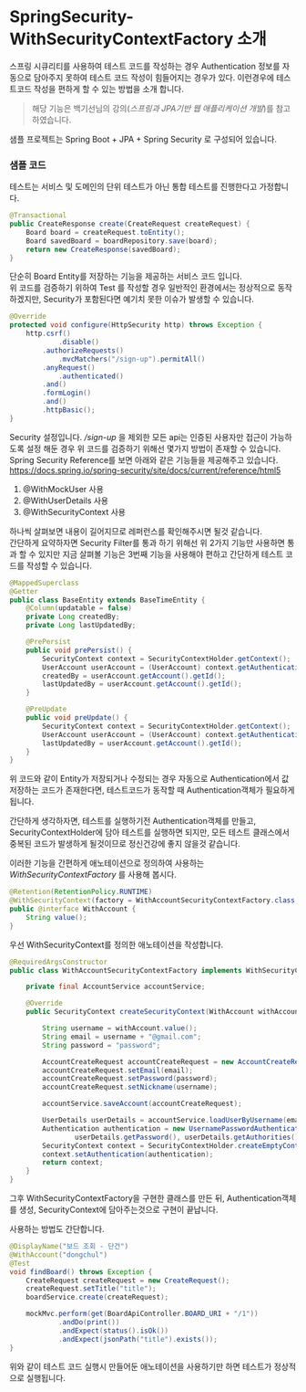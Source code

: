 # SpringSecurity-WithSecurityContextFactory 소개

스프링 시큐리티를 사용하여 테스트 코드를 작성하는 경우 Authentication 정보를 자동으로 담아주지 못하여 테스트 코드 작성이 힘들어지는 경우가 있다. 이런경우에 테스트코드 작성을 편하게 할 수 있는 방법을 소개 합니다.  

> 해당 기능은 백기선님의 강의(*스프링과 JPA기반 웹 애플리케이션 개발*)를 참고 하였습니다. 

샘플 프로젝트는 Spring Boot + JPA + Spring Security 로 구성되어 있습니다.


### 샘플 코드 
테스트는 서비스 및 도메인의 단위 테스트가 아닌 통합 테스트를 진행한다고 가정합니다. 

```java
@Transactional
public CreateResponse create(CreateRequest createRequest) {
    Board board = createRequest.toEntity();
    Board savedBoard = boardRepository.save(board);
    return new CreateResponse(savedBoard);
}
```
단순히 Board Entity를 저장하는 기능을 제공하는 서비스 코드 입니다.  
위 코드를 검증하기 위하여 Test 를 작성할 경우 일반적인 환경에서는 정상적으로 동작하겠지만, Security가 포함된다면 예기치 못한 이슈가 발생할 수 있습니다. 

```java
@Override
protected void configure(HttpSecurity http) throws Exception {
    http.csrf()
            .disable()
        .authorizeRequests()
            .mvcMatchers("/sign-up").permitAll()
        .anyRequest()
            .authenticated()
        .and()
        .formLogin()
        .and()
        .httpBasic();
}
```
Security 설정입니다.  */sign-up* 을 제외한 모든 api는 인증된 사용자만 접근이 가능하도록 설정 해둔 경우 위 코드를 검증하기 위해선 몇가지 방법이 존재할 수 있습니다. 
Spring Security Reference를 보면 아래와 같은 기능들을 제공해주고 있습니다.  
https://docs.spring.io/spring-security/site/docs/current/reference/html5

1. @WithMockUser 사용
2. @WithUserDetails 사용
3. @WithSecurityContext 사용

하나씩 살펴보면 내용이 길어지므로 레퍼런스를 확인해주시면 될것 같습니다.   
간단하게 요약하자면 Security Filter를 통과 하기 위해선 위 2가지 기능만 사용하면 통과 할 수 있지만 지금 살펴볼 기능은 3번째 기능을 사용해야 편하고 간단하게 테스트 코드를 작성할 수 있습니다. 

```java
@MappedSuperclass
@Getter
public class BaseEntity extends BaseTimeEntity {
    @Column(updatable = false)
    private Long createdBy;
    private Long lastUpdatedBy;

    @PrePersist
    public void prePersist() {
        SecurityContext context = SecurityContextHolder.getContext();
        UserAccount userAccount = (UserAccount) context.getAuthentication().getPrincipal();
        createdBy = userAccount.getAccount().getId();
        lastUpdatedBy = userAccount.getAccount().getId();
    }

    @PreUpdate
    public void preUpdate() {
        SecurityContext context = SecurityContextHolder.getContext();
        UserAccount userAccount = (UserAccount) context.getAuthentication().getPrincipal();
        lastUpdatedBy = userAccount.getAccount().getId();
    }
}
```

위 코드와 같이 Entity가 저장되거나 수정되는 경우 자동으로 Authentication에서 값 저장하는 코드가 존재한다면, 테스트코드가 동작할 때 Authentication객체가 필요하게 됩니다.  

간단하게 생각하자면, 테스트를 실행하기전 Authentication객체를 만들고, SecurityContextHolder에 담아 테스트를 실행하면 되지만, 모든 테스트 클래스에서 중복된 코드가 발생하게 될것이므로 정신건강에 좋지 않을것 같습니다. 

이러한 기능을 간편하게 애노테이션으로 정의하여 사용하는 *WithSecurityContextFactory* 를 사용해 봅시다. 

```java
@Retention(RetentionPolicy.RUNTIME)
@WithSecurityContext(factory = WithAccountSecurityContextFactory.class, setupBefore = TestExecutionEvent.TEST_EXECUTION)
public @interface WithAccount {
    String value();
}
```
우선 WithSecurityContext를 정의한 애노테이션을 작성합니다. 

```java
@RequiredArgsConstructor
public class WithAccountSecurityContextFactory implements WithSecurityContextFactory<WithAccount> {

    private final AccountService accountService;

    @Override
    public SecurityContext createSecurityContext(WithAccount withAccount) {

        String username = withAccount.value();
        String email = username + "@gmail.com";
        String password = "password";

        AccountCreateRequest accountCreateRequest = new AccountCreateRequest();
        accountCreateRequest.setEmail(email);
        accountCreateRequest.setPassword(password);
        accountCreateRequest.setNickname(username);

        accountService.saveAccount(accountCreateRequest);

        UserDetails userDetails = accountService.loadUserByUsername(email);
        Authentication authentication = new UsernamePasswordAuthenticationToken(userDetails,
                userDetails.getPassword(), userDetails.getAuthorities());
        SecurityContext context = SecurityContextHolder.createEmptyContext();
        context.setAuthentication(authentication);
        return context;
    }
}
```
그후 WithSecurityContextFactory을 구현한 클래스를 만든 뒤, Authentication객체를 생성, SecurityContext에 담아주는것으로 구현이 끝납니다. 

사용하는 방법도 간단합니다. 
```java
@DisplayName("보드 조회 - 단건")
@WithAccount("dongchul")
@Test
void findBoard() throws Exception {
    CreateRequest createRequest = new CreateRequest();
    createRequest.setTitle("title");
    boardService.create(createRequest);

    mockMvc.perform(get(BoardApiController.BOARD_URI + "/1"))
            .andDo(print())
            .andExpect(status().isOk())
            .andExpect(jsonPath("title").exists());
}
```
위와 같이 테스트 코드 실행시 만들어둔 애노테이션을 사용하기만 하면 테스트가 정상적으로 실행됩니다. 

